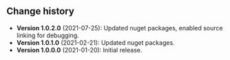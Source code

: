 Change history
--------------

* **Version 1.0.2.0** (2021-07-25): Updated nuget packages, enabled source linking for debugging.
* **Version 1.0.1.0** (2021-02-21): Updated nuget packages.
* **Version 1.0.0.0** (2021-01-20): Initial release.